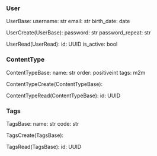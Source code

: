 ### User

UserBase: 
username: str
email: str
birth_date: date

UserCreate(UserBase):
password: str
password_repeat: str

UserRead(UserRead):
id: UUID
is_active: bool


### ContentType

ContentTypeBase:
name: str
order: positiveint
tags: m2m

ContentTypeCreate(ContentTypeBase):

ContentTypeRead(ContentTypeBase):
id: UUID

### Tags

TagsBase:
name: str 
code: str

TagsCreate(TagsBase):

TagsRead(TagsBase):
id: UUID



